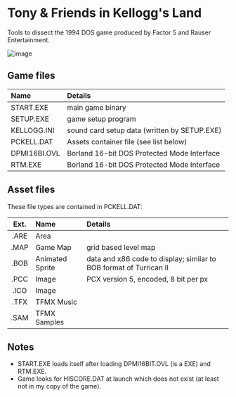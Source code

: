 # Tony &amp; Friends in Kellogg's Land
Tools to dissect the 1994 DOS game produced by Factor 5 and Rauser Entertainment.

![image](https://user-images.githubusercontent.com/1974959/69583636-a2b13b80-0fdb-11ea-8d67-759b0f6520c1.png)

## Game files

| Name | Details |
|:-----|:------|
| START.EXE    | main game binary                             |
| SETUP.EXE    | game setup program                           |
| KELLOGG.INI  | sound card setup data (written by SETUP.EXE) |
| PCKELL.DAT   | Assets container file (see list below)       |
| DPMI16BI.OVL | Borland 16-bit DOS Protected Mode Interface  |
| RTM.EXE      | Borland 16-bit DOS Protected Mode Interface  |


## Asset files

These file types are contained in PCKELL.DAT:

| Ext. | Name | Details |
|:----:|:-----|:--------|
| .ARE | Area         | |
| .MAP | Game Map     | grid based level map |
| .BOB | Animated Sprite | data and x86 code to display; similar to BOB format of Turrican II |
| .PCC | Image        | PCX version 5, encoded, 8 bit per px |
| .ICO | Image        | |
| .TFX | TFMX Music   | |
| .SAM | TFMX Samples | |

## Notes

- START.EXE loads itself after loading DPMI16BIT.OVL (is a EXE) and RTM.EXE.
- Game looks for HISCORE.DAT at launch which does not exist (at least not in my copy of the game).
